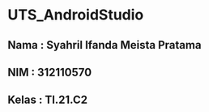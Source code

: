 # UTS_AndroidStudio

## Nama : Syahril Ifanda Meista Pratama
## NIM : 312110570
## Kelas : TI.21.C2

